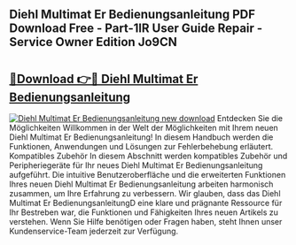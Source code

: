 ## Diehl Multimat Er Bedienungsanleitung PDF Download Free - Part-1lR User Guide Repair - Service Owner Edition Jo9CN

# <h2><a href="http://df19z8e.blite.top/?on=Diehl+Multimat+Er+Bedienungsanleitung">🔗Download 👉🔴 Diehl Multimat Er Bedienungsanleitung</a></h2>

[![Diehl Multimat Er Bedienungsanleitung new download](https://i.imgur.com/lujVjoI.png)](http://df19z8e.blite.top/?on=Diehl+Multimat+Er+Bedienungsanleitung)
Entdecken Sie die Möglichkeiten Willkommen in der Welt der Möglichkeiten mit Ihrem neuen Diehl Multimat Er Bedienungsanleitung! In diesem Handbuch werden die Funktionen, Anwendungen und Lösungen zur Fehlerbehebung erläutert. Kompatibles Zubehör In diesem Abschnitt werden kompatibles Zubehör und Peripheriegeräte für Ihr neues Diehl Multimat Er Bedienungsanleitung aufgeführt. Die intuitive Benutzeroberfläche und die erweiterten Funktionen Ihres neuen Diehl Multimat Er Bedienungsanleitung arbeiten harmonisch zusammen, um Ihre Erfahrung zu verbessern. Wir glauben, dass das Diehl Multimat Er BedienungsanleitungD eine klare und prägnante Ressource für Ihr Bestreben war, die Funktionen und Fähigkeiten Ihres neuen Artikels zu verstehen. Wenn Sie Hilfe benötigen oder Fragen haben, steht Ihnen unser Kundenservice-Team jederzeit zur Verfügung.
